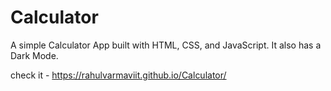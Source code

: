 # Calculator

A simple Calculator App built with HTML, CSS, and JavaScript. It also has a Dark Mode.

check it - https://rahulvarmaviit.github.io/Calculator/

